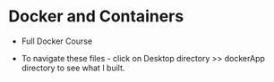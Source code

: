 # Docker and Containers

* Full Docker Course


* To navigate these files - click on Desktop directory  >> dockerApp directory to see what I built.
